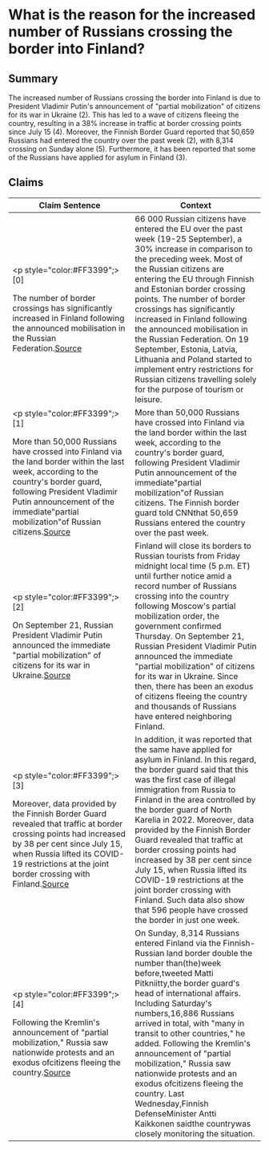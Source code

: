 # What is the reason for the increased number of Russians crossing the border into Finland?

## Summary
The increased number of Russians crossing the border into Finland is due to President Vladimir Putin's announcement of "partial mobilization" of citizens for its war in Ukraine (2). This has led to a wave of citizens fleeing the country, resulting in a 38% increase in traffic at border crossing points since July 15 (4). Moreover, the Finnish Border Guard reported that 50,659 Russians had entered the country over the past week (2), with 8,314 crossing on Sunday alone (5). Furthermore, it has been reported that some of the Russians have applied for asylum in Finland (3).

## Claims
| Claim Sentence | Context |
|---|---|
|<p style="color:#FF3399";>[0]</p>The number of border crossings has significantly increased in Finland following the announced mobilisation in the Russian Federation.<a href="https://frontex.europa.eu/media-centre/news/news-release/update-situation-at-the-eu-s-land-border-with-russia-X3iWuK" target="_blank">Source</a>| 66 000 Russian citizens have entered the EU over the past week (19-25 September), a 30% increase in comparison to the preceding week. Most of the Russian citizens are entering the EU through Finnish and Estonian border crossing points. The number of border crossings has significantly increased in Finland following the announced mobilisation in the Russian Federation. On 19 September, Estonia, Latvia, Lithuania and Poland started to implement entry restrictions for Russian citizens travelling solely for the purpose of tourism or leisure.|
|<p style="color:#FF3399";>[1]</p>More than 50,000 Russians have crossed into Finland via the land border within the last week, according to the country's border guard, following President Vladimir Putin announcement of the immediate"partial mobilization"of Russian citizens.<a href="https://www.cnn.com/europe/live-news/russia-ukraine-war-news-09-28-22/h_eef02663059d97e36573c32aaf6cab93" target="_blank">Source</a>| More than 50,000 Russians have crossed into Finland via the land border within the last week, according to the country's border guard, following President Vladimir Putin announcement of the immediate"partial mobilization"of Russian citizens. The Finnish border guard told CNNthat 50,659 Russians entered the country over the past week.|
|<p style="color:#FF3399";>[2]</p>On September 21, Russian President Vladimir Putin announced the immediate "partial mobilization" of citizens for its war in Ukraine.<a href="https://www.cnn.com/europe/live-news/russia-ukraine-war-news-09-29-22/h_872f4092953d8cd1824078d482accdce" target="_blank">Source</a>| Finland will close its borders to Russian tourists from Friday midnight local time (5 p.m. ET) until further notice amid a record number of Russians crossing into the country following Moscow's partial mobilization order, the government confirmed Thursday. On September 21, Russian President Vladimir Putin announced the immediate "partial mobilization" of citizens for its war in Ukraine. Since then, there has been an exodus of citizens fleeing the country and thousands of Russians have entered neighboring Finland.|
|<p style="color:#FF3399";>[3]</p>Moreover, data provided by the Finnish Border Guard revealed that traffic at border crossing points had increased by 38 per cent since July 15, when Russia lifted its COVID-19 restrictions at the joint border crossing with Finland.<a href="https://www.schengenvisainfo.com/news/3-people-suspected-for-trying-to-illegally-cross-border-from-russia-to-finland/" target="_blank">Source</a>| In addition, it was reported that the same have applied for asylum in Finland. In this regard, the border guard said that this was the first case of illegal immigration from Russia to Finland in the area controlled by the border guard of North Karelia in 2022. Moreover, data provided by the Finnish Border Guard revealed that traffic at border crossing points had increased by 38 per cent since July 15, when Russia lifted its COVID-19 restrictions at the joint border crossing with Finland. Such data also show that 596 people have crossed the border in just one week.|
|<p style="color:#FF3399";>[4]</p>Following the Kremlin's announcement of "partial mobilization," Russia saw nationwide protests and an exodus ofcitizens fleeing the country.<a href="https://www.cnn.com/europe/live-news/russia-ukraine-war-news-09-26-22/h_2f92261c17bbde1890098c0e17f8c02c" target="_blank">Source</a>| On Sunday, 8,314 Russians entered Finland via the Finnish-Russian land border double the number than(the)week before,tweeted Matti Pitkniitty,the border guard's head of international affairs. Including Saturday's numbers,16,886 Russians arrived in total, with "many in transit to other countries," he added. Following the Kremlin's announcement of "partial mobilization," Russia saw nationwide protests and an exodus ofcitizens fleeing the country. Last Wednesday,Finnish DefenseMinister Antti Kaikkonen saidthe countrywas closely monitoring the situation.|
